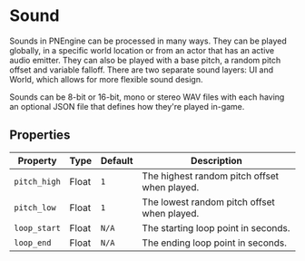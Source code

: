 # Sound

Sounds in PNEngine can be processed in many ways. They can be played globally, in a specific world location or from an actor that has an active audio emitter. They can also be played with a base pitch, a random pitch offset and variable falloff. There are two separate sound layers: UI and World, which allows for more flexible sound design.

Sounds can be 8-bit or 16-bit, mono or stereo WAV files with each having an optional JSON file that defines how they're played in-game.

## Properties

| Property | Type | Default | Description |
| -------- | ---- | ------- | ----------- |
| `pitch_high` | Float | `1` | The highest random pitch offset when played. |
| `pitch_low` | Float | `1` | The lowest random pitch offset when played. |
| `loop_start` | Float | `N/A` | The starting loop point in seconds. |
| `loop_end` | Float | `N/A` | The ending loop point in seconds. |